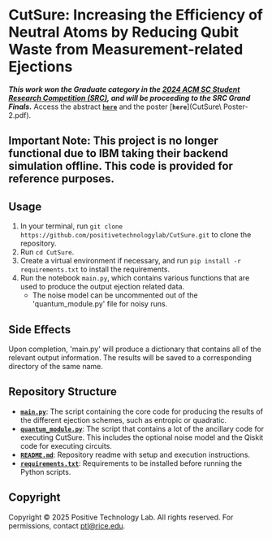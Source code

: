 # CutSure: Increasing the Efficiency of Neutral Atoms by Reducing Qubit Waste from Measurement-related Ejections

***This work won the Graduate category in the [2024 ACM SC Student Research Competition (SRC)](https://src.acm.org/winners/2025), and will be proceeding to the SRC Grand Finals.*** Access the abstract [**`here`**](CutSure_Extended_Abstract.pdf) and the poster [**`here`**](CutSure\ Poster-2.pdf).

## Important Note: This project is no longer functional due to IBM taking their backend simulation offline. This code is provided for reference purposes.

## Usage
1. In your terminal, run `git clone https://github.com/positivetechnologylab/CutSure.git` to clone the repository.
2. Run `cd CutSure`.
3. Create a virtual environment if necessary, and run `pip install -r requirements.txt` to install the requirements.
4. Run the notebook `main.py`, which contains various functions that are used to produce the output ejection related data.
    - The noise model can be uncommented out of the 'quantum_module.py' file for noisy runs.

## Side Effects
Upon completion, 'main.py' will produce a dictionary that contains all of the relevant output information. The results will be saved to a corresponding directory of the same name.

## Repository Structure
- [**`main.py`**](main.py): The script containing the core code for producing the results of the different ejection schemes, such as entropic or quadratic.
- [**`quantum_module.py`**](quantum_module): The script that contains a lot of the ancillary code for executing CutSure. This includes the optional noise model and the Qiskit code for executing circuits.
- [**`README.md`**](README.md): Repository readme with setup and execution instructions.
- [**`requirements.txt`**](requirements.txt): Requirements to be installed before running the Python scripts.

## Copyright
Copyright © 2025 Positive Technology Lab. All rights reserved. For permissions, contact ptl@rice.edu.
